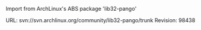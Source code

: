 Import from ArchLinux's ABS package 'lib32-pango'

URL: svn://svn.archlinux.org/community/lib32-pango/trunk
Revision: 98438

